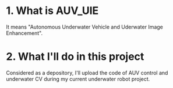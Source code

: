 # 1. What is AUV_UIE 
It means "Autonomous Underwater Vehicle and Uderwater Image Enhancement". 

# 2. What I'll do in this project 
Considered as a depository, I'll upload the code of AUV control and underwater CV during my current underwater robot project.
